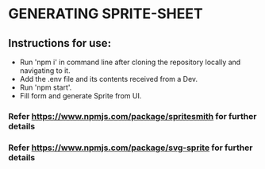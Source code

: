 # GENERATING SPRITE-SHEET

## Instructions for use:

- Run 'npm i' in command line after cloning the repository locally and navigating to it.
- Add the .env file and its contents received from a Dev.
- Run 'npm start'.
- Fill form and generate Sprite from UI.

### Refer https://www.npmjs.com/package/spritesmith for further details

### Refer https://www.npmjs.com/package/svg-sprite for further details
